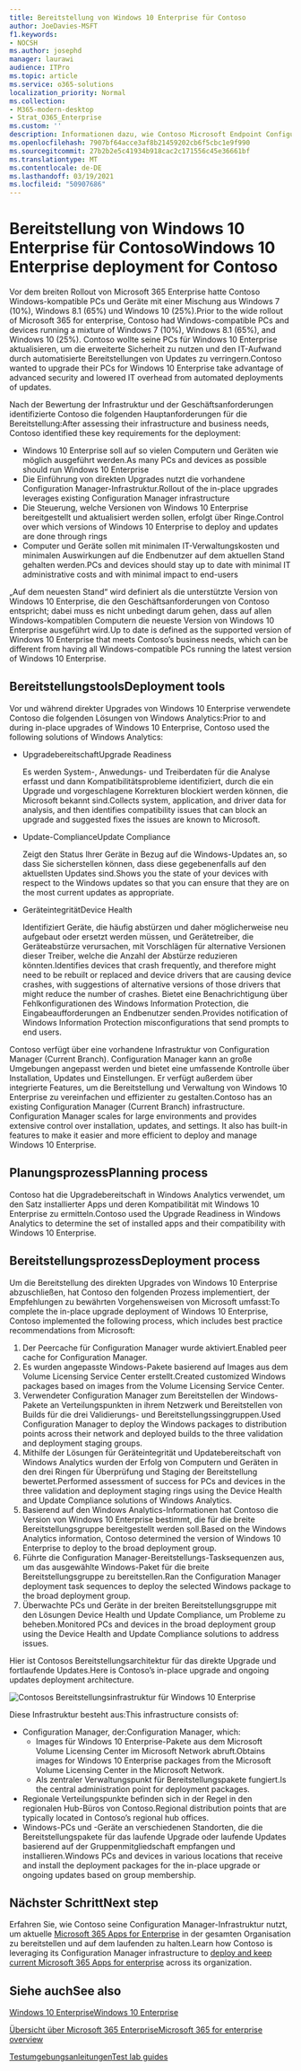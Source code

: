 ```yaml
---
title: Bereitstellung von Windows 10 Enterprise für Contoso
author: JoeDavies-MSFT
f1.keywords:
- NOCSH
ms.author: josephd
manager: laurawi
audience: ITPro
ms.topic: article
ms.service: o365-solutions
localization_priority: Normal
ms.collection:
- M365-modern-desktop
- Strat_O365_Enterprise
ms.custom: ''
description: Informationen dazu, wie Contoso Microsoft Endpoint Configuration Manager zur Bereitstellung von direkten Upgrades für Windows 10 Enterprise verwendete.
ms.openlocfilehash: 7907bf64acce3af8b21459202cb6f5cbc1e9f990
ms.sourcegitcommit: 27b2b2e5c41934b918cac2c171556c45e36661bf
ms.translationtype: MT
ms.contentlocale: de-DE
ms.lasthandoff: 03/19/2021
ms.locfileid: "50907686"
---
```

# <a name="windows-10-enterprise-deployment-for-contoso"></a><span data-ttu-id="10137-103">Bereitstellung von Windows 10 Enterprise für Contoso</span><span class="sxs-lookup"><span data-stu-id="10137-103">Windows 10 Enterprise deployment for Contoso</span></span>

<span data-ttu-id="10137-104">Vor dem breiten Rollout von Microsoft 365 Enterprise hatte Contoso Windows-kompatible PCs und Geräte mit einer Mischung aus Windows 7 (10%), Windows 8.1 (65%) und Windows 10 (25%).</span><span class="sxs-lookup"><span data-stu-id="10137-104">Prior to the wide rollout of Microsoft 365 for enterprise, Contoso had Windows-compatible PCs and devices running a mixture of Windows 7 (10%), Windows 8.1 (65%), and Windows 10 (25%).</span></span> <span data-ttu-id="10137-105">Contoso wollte seine PCs für Windows 10 Enterprise aktualisieren, um die erweiterte Sicherheit zu nutzen und den IT-Aufwand durch automatisierte Bereitstellungen von Updates zu verringern.</span><span class="sxs-lookup"><span data-stu-id="10137-105">Contoso wanted to upgrade their PCs for Windows 10 Enterprise take advantage of advanced security and lowered IT overhead from automated deployments of updates.</span></span> 

<span data-ttu-id="10137-106">Nach der Bewertung der Infrastruktur und der Geschäftsanforderungen identifizierte Contoso die folgenden Hauptanforderungen für die Bereitstellung:</span><span class="sxs-lookup"><span data-stu-id="10137-106">After assessing their infrastructure and business needs, Contoso identified these key requirements for the deployment:</span></span>

- <span data-ttu-id="10137-107">Windows 10 Enterprise soll auf so vielen Computern und Geräten wie möglich ausgeführt werden.</span><span class="sxs-lookup"><span data-stu-id="10137-107">As many PCs and devices as possible should run Windows 10 Enterprise</span></span>
- <span data-ttu-id="10137-108">Die Einführung von direkten Upgrades nutzt die vorhandene Configuration Manager-Infrastruktur.</span><span class="sxs-lookup"><span data-stu-id="10137-108">Rollout of the in-place upgrades leverages existing Configuration Manager infrastructure</span></span>
- <span data-ttu-id="10137-109">Die Steuerung, welche Versionen von Windows 10 Enterprise bereitgestellt und aktualisiert werden sollen, erfolgt über Ringe.</span><span class="sxs-lookup"><span data-stu-id="10137-109">Control over which versions of Windows 10 Enterprise to deploy and updates are done through rings</span></span>
- <span data-ttu-id="10137-110">Computer und Geräte sollen mit minimalen IT-Verwaltungskosten und minimalen Auswirkungen auf die Endbenutzer auf dem aktuellen Stand gehalten werden.</span><span class="sxs-lookup"><span data-stu-id="10137-110">PCs and devices should stay up to date with minimal IT administrative costs and with minimal impact to end-users</span></span>

<span data-ttu-id="10137-111">„Auf dem neuesten Stand“ wird definiert als die unterstützte Version von Windows 10 Enterprise, die den Geschäftsanforderungen von Contoso entspricht; dabei muss es nicht unbedingt darum gehen, dass auf allen Windows-kompatiblen Computern die neueste Version von Windows 10 Enterprise ausgeführt wird.</span><span class="sxs-lookup"><span data-stu-id="10137-111">Up to date is defined as the supported version of Windows 10 Enterprise that meets Contoso’s business needs, which can be different from having all Windows-compatible PCs running the latest version of Windows 10 Enterprise.</span></span>

## <a name="deployment-tools"></a><span data-ttu-id="10137-112">Bereitstellungstools</span><span class="sxs-lookup"><span data-stu-id="10137-112">Deployment tools</span></span>

<span data-ttu-id="10137-113">Vor und während direkter Upgrades von Windows 10 Enterprise verwendete Contoso die folgenden Lösungen von Windows Analytics:</span><span class="sxs-lookup"><span data-stu-id="10137-113">Prior to and during in-place upgrades of Windows 10 Enterprise, Contoso used the following solutions of Windows Analytics:</span></span>

- <span data-ttu-id="10137-114">Upgradebereitschaft</span><span class="sxs-lookup"><span data-stu-id="10137-114">Upgrade Readiness</span></span>  

  <span data-ttu-id="10137-115">Es werden System-, Anwedungs- und Treiberdaten für die Analyse erfasst und dann Kompatibilitätsprobleme identifiziert, durch die ein Upgrade und vorgeschlagene Korrekturen blockiert werden können, die Microsoft bekannt sind.</span><span class="sxs-lookup"><span data-stu-id="10137-115">Collects system, application, and driver data for analysis, and then identifies compatibility issues that can block an upgrade and suggested fixes the issues are known to Microsoft.</span></span>

- <span data-ttu-id="10137-116">Update-Compliance</span><span class="sxs-lookup"><span data-stu-id="10137-116">Update Compliance</span></span>  

  <span data-ttu-id="10137-117">Zeigt den Status Ihrer Geräte in Bezug auf die Windows-Updates an, so dass Sie sicherstellen können, dass diese gegebenenfalls auf den aktuellsten Updates sind.</span><span class="sxs-lookup"><span data-stu-id="10137-117">Shows you the state of your devices with respect to the Windows updates so that you can ensure that they are on the most current updates as appropriate.</span></span>

- <span data-ttu-id="10137-118">Geräteintegrität</span><span class="sxs-lookup"><span data-stu-id="10137-118">Device Health</span></span>  

  <span data-ttu-id="10137-119">Identifiziert Geräte, die häufig abstürzen und daher möglicherweise neu aufgebaut oder ersetzt werden müssen, und Gerätetreiber, die Geräteabstürze verursachen, mit Vorschlägen für alternative Versionen dieser Treiber, welche die Anzahl der Abstürze reduzieren könnten.</span><span class="sxs-lookup"><span data-stu-id="10137-119">Identifies devices that crash frequently, and therefore might need to be rebuilt or replaced and device drivers that are causing device crashes, with suggestions of alternative versions of those drivers that might reduce the number of crashes.</span></span> <span data-ttu-id="10137-120">Bietet eine Benachrichtigung über Fehlkonfigurationen des Windows Information Protection, die Eingabeaufforderungen an Endbenutzer senden.</span><span class="sxs-lookup"><span data-stu-id="10137-120">Provides notification of Windows Information Protection misconfigurations that send prompts to end users.</span></span>
 
<span data-ttu-id="10137-p103">Contoso verfügt über eine vorhandene Infrastruktur von Configuration Manager (Current Branch). Configuration Manager kann an große Umgebungen angepasst werden und bietet eine umfassende Kontrolle über Installation, Updates und Einstellungen. Er verfügt außerdem über integrierte Features, um die Bereitstellung und Verwaltung von Windows 10 Enterprise zu vereinfachen und effizienter zu gestalten.</span><span class="sxs-lookup"><span data-stu-id="10137-p103">Contoso has an existing Configuration Manager (Current Branch) infrastructure. Configuration Manager scales for large environments and provides extensive control over installation, updates, and settings. It also has built-in features to make it easier and more efficient to deploy and manage Windows 10 Enterprise.</span></span>

## <a name="planning-process"></a><span data-ttu-id="10137-124">Planungsprozess</span><span class="sxs-lookup"><span data-stu-id="10137-124">Planning process</span></span>

<span data-ttu-id="10137-125">Contoso hat die Upgradebereitschaft in Windows Analytics verwendet, um den Satz installierter Apps und deren Kompatibilität mit Windows 10 Enterprise zu ermitteln.</span><span class="sxs-lookup"><span data-stu-id="10137-125">Contoso used the Upgrade Readiness in Windows Analytics to determine the set of installed apps and their compatibility with Windows 10 Enterprise.</span></span>

## <a name="deployment-process"></a><span data-ttu-id="10137-126">Bereitstellungsprozess</span><span class="sxs-lookup"><span data-stu-id="10137-126">Deployment process</span></span>

<span data-ttu-id="10137-127">Um die Bereitstellung des direkten Upgrades von Windows 10 Enterprise abzuschließen, hat Contoso den folgenden Prozess implementiert, der Empfehlungen zu bewährten Vorgehensweisen von Microsoft umfasst:</span><span class="sxs-lookup"><span data-stu-id="10137-127">To complete the in-place upgrade deployment of Windows 10 Enterprise, Contoso implemented the following process, which includes best practice recommendations from Microsoft:</span></span>

1. <span data-ttu-id="10137-128">Der Peercache für Configuration Manager wurde aktiviert.</span><span class="sxs-lookup"><span data-stu-id="10137-128">Enabled peer cache for Configuration Manager.</span></span>
2. <span data-ttu-id="10137-129">Es wurden angepasste Windows-Pakete basierend auf Images aus dem Volume Licensing Service Center erstellt.</span><span class="sxs-lookup"><span data-stu-id="10137-129">Created customized Windows packages based on images from the Volume Licensing Service Center.</span></span>
3. <span data-ttu-id="10137-130">Verwendeter Configuration Manager zum Bereitstellen der Windows-Pakete an Verteilungspunkten in ihrem Netzwerk und Bereitstellen von Builds für die drei Validierungs- und Bereitstellungssinggruppen.</span><span class="sxs-lookup"><span data-stu-id="10137-130">Used Configuration Manager to deploy the Windows packages to distribution points across their network and deployed builds to the three validation and deployment staging groups.</span></span>
4. <span data-ttu-id="10137-131">Mithilfe der Lösungen für Geräteintegrität und Updatebereitschaft von Windows Analytics wurden der Erfolg von Computern und Geräten in den drei Ringen für Überprüfung und Staging der Bereitstellung bewertet.</span><span class="sxs-lookup"><span data-stu-id="10137-131">Performed assessment of success for PCs and devices in the three validation and deployment staging rings using the Device Health and Update Compliance solutions of Windows Analytics.</span></span>
5. <span data-ttu-id="10137-132">Basierend auf den Windows Analytics-Informationen hat Contoso die Version von Windows 10 Enterprise bestimmt, die für die breite Bereitstellungsgruppe bereitgestellt werden soll.</span><span class="sxs-lookup"><span data-stu-id="10137-132">Based on the Windows Analytics information, Contoso determined the version of Windows 10 Enterprise to deploy to the broad deployment group.</span></span>
6. <span data-ttu-id="10137-133">Führte die Configuration Manager-Bereitstellungs-Tasksequenzen aus, um das ausgewählte Windows-Paket für die breite Bereitstellungsgruppe zu bereitstellen.</span><span class="sxs-lookup"><span data-stu-id="10137-133">Ran the Configuration Manager deployment task sequences to deploy the selected Windows package to the broad deployment group.</span></span>
7. <span data-ttu-id="10137-134">Überwachte PCs und Geräte in der breiten Bereitstellungsgruppe mit den Lösungen Device Health und Update Compliance, um Probleme zu beheben.</span><span class="sxs-lookup"><span data-stu-id="10137-134">Monitored PCs and devices in the broad deployment group using the Device Health and Update Compliance solutions to address issues.</span></span>

<span data-ttu-id="10137-135">Hier ist Contosos Bereitstellungsarchitektur für das direkte Upgrade und fortlaufende Updates.</span><span class="sxs-lookup"><span data-stu-id="10137-135">Here is Contoso’s in-place upgrade and ongoing updates deployment architecture.</span></span>

![Contosos Bereitstellungsinfrastruktur für Windows 10 Enterprise](../media/contoso-win10/contoso-win10-fig1.png)

<span data-ttu-id="10137-137">Diese Infrastruktur besteht aus:</span><span class="sxs-lookup"><span data-stu-id="10137-137">This infrastructure consists of:</span></span>

- <span data-ttu-id="10137-138">Configuration Manager, der:</span><span class="sxs-lookup"><span data-stu-id="10137-138">Configuration Manager, which:</span></span>
  - <span data-ttu-id="10137-139">Images für Windows 10 Enterprise-Pakete aus dem Microsoft Volume Licensing Center im Microsoft Network abruft.</span><span class="sxs-lookup"><span data-stu-id="10137-139">Obtains images for Windows 10 Enterprise packages from the Microsoft Volume Licensing Center in the Microsoft Network.</span></span>
  - <span data-ttu-id="10137-140">Als zentraler Verwaltungspunkt für Bereitstellungspakete fungiert.</span><span class="sxs-lookup"><span data-stu-id="10137-140">Is the central administration point for deployment packages.</span></span>
- <span data-ttu-id="10137-141">Regionale Verteilungspunkte befinden sich in der Regel in den regionalen Hub-Büros von Contoso.</span><span class="sxs-lookup"><span data-stu-id="10137-141">Regional distribution points that are typically located in Contoso’s regional hub offices.</span></span>
- <span data-ttu-id="10137-142">Windows-PCs und -Geräte an verschiedenen Standorten, die die Bereitstellungspakete für das laufende Upgrade oder laufende Updates basierend auf der Gruppenmitgliedschaft empfangen und installieren.</span><span class="sxs-lookup"><span data-stu-id="10137-142">Windows PCs and devices in various locations that receive and install the deployment packages for the in-place upgrade or ongoing updates based on group membership.</span></span>

## <a name="next-step"></a><span data-ttu-id="10137-143">Nächster Schritt</span><span class="sxs-lookup"><span data-stu-id="10137-143">Next step</span></span>

<span data-ttu-id="10137-144">Erfahren Sie, wie Contoso seine Configuration Manager-Infrastruktur nutzt, um aktuelle [Microsoft 365 Apps for Enterprise](contoso-o365pp.md) in der gesamten Organisation zu bereitstellen und auf dem laufenden zu halten.</span><span class="sxs-lookup"><span data-stu-id="10137-144">Learn how Contoso is leveraging its Configuration Manager infrastructure to [deploy and keep current Microsoft 365 Apps for enterprise](contoso-o365pp.md) across its organization.</span></span> 

## <a name="see-also"></a><span data-ttu-id="10137-145">Siehe auch</span><span class="sxs-lookup"><span data-stu-id="10137-145">See also</span></span>

[<span data-ttu-id="10137-146">Windows 10 Enterprise</span><span class="sxs-lookup"><span data-stu-id="10137-146">Windows 10 Enterprise</span></span>](/windows/deployment/)

[<span data-ttu-id="10137-147">Übersicht über Microsoft 365 Enterprise</span><span class="sxs-lookup"><span data-stu-id="10137-147">Microsoft 365 for enterprise overview</span></span>](microsoft-365-overview.md)

[<span data-ttu-id="10137-148">Testumgebungsanleitungen</span><span class="sxs-lookup"><span data-stu-id="10137-148">Test lab guides</span></span>](m365-enterprise-test-lab-guides.md)